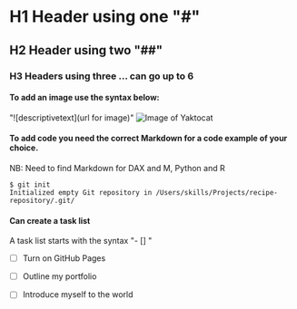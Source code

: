 # H1 Header using one "#"
## H2 Header using two "##"
### H3 Headers using three ... can go up to 6


#### To add an image use the syntax below:
"![descriptivetext](url for image)"
![Image of Yaktocat](https://octodex.github.com/images/yaktocat.png)

#### To add code you need the correct Markdown for a code example of your choice.
NB: Need to find Markdown for DAX and M, Python and R

```
$ git init
Initialized empty Git repository in /Users/skills/Projects/recipe-repository/.git/
```

#### Can create a task list
A task list starts with the syntax "- [] "

- [ ] Turn on GitHub Pages
- [ ] Outline my portfolio
- [ ] Introduce myself to the world


